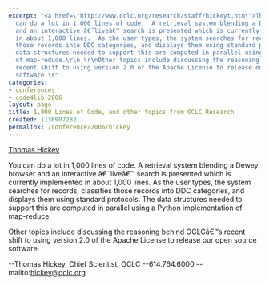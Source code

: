 ```yaml
---
excerpt: "<a href=\"http://www.oclc.org/research/staff/hickeyt.htm\">Thomas Hickey</a>\r\n\r\nYou
  can do a lot in 1,000 lines of code.  A retrieval system blending a Dewey browser
  and an interactive â€˜liveâ€™ search is presented which is currently implemented
  in about 1,000 lines.  As the user types, the system searches for records, classifies
  those records into DDC categories, and displays them using standard protocols.  The
  data structures needed to support this are computed in parallel using a Python implementation
  of map-reduce.\r\n \r\nOther topics include discussing the reasoning behind OCLCâ€™s
  recent shift to using version 2.0 of the Apache License to release our open source
  software.\r"
categories:
- conferences
- code4lib 2006
layout: page
title: 1,000 Lines of Code, and other topics from OCLC Research
created: 1136907282
permalink: /conference/2006/hickey
---
```

<a href="http://www.oclc.org/research/staff/hickeyt.htm">Thomas Hickey</a>

You can do a lot in 1,000 lines of code.  A retrieval system blending a Dewey browser and an interactive â€˜liveâ€™ search is presented which is currently implemented in about 1,000 lines.  As the user types, the system searches for records, classifies those records into DDC categories, and displays them using standard protocols.  The data structures needed to support this are computed in parallel using a Python implementation of map-reduce.
 
Other topics include discussing the reasoning behind OCLCâ€™s recent shift to using version 2.0 of the Apache License to release our open source software.
 
--Thomas Hickey, Chief Scientist, OCLC
--614.764.6000
--mailto:hickey@oclc.org

